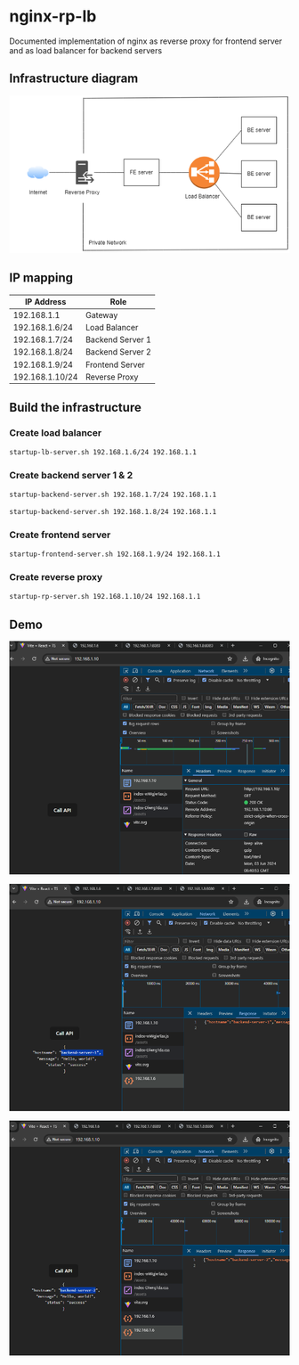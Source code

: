 # nginx-rp-lb
Documented implementation of nginx as reverse proxy for frontend server and as load balancer for backend servers

## Infrastructure diagram
![infrastructure diagram](https://github.com/aryyawijaya/nginx-rp-lb/blob/main/infra-diagram.png)

## IP mapping
| IP Address | Role |
|------------|------|
| 192.168.1.1  | Gateway |
| 192.168.1.6/24  | Load Balancer |
| 192.168.1.7/24  | Backend Server 1 |
| 192.168.1.8/24  | Backend Server 2 |
| 192.168.1.9/24  | Frontend Server |
| 192.168.1.10/24  | Reverse Proxy |

## Build the infrastructure
### Create load balancer
```bash
startup-lb-server.sh 192.168.1.6/24 192.168.1.1
```

### Create backend server 1 & 2
```bash
startup-backend-server.sh 192.168.1.7/24 192.168.1.1
```
```bash
startup-backend-server.sh 192.168.1.8/24 192.168.1.1
```

### Create frontend server
```bash
startup-frontend-server.sh 192.168.1.9/24 192.168.1.1
```

### Create reverse proxy
```bash
startup-rp-server.sh 192.168.1.10/24 192.168.1.1
```

## Demo
![demo-1](https://github.com/aryyawijaya/nginx-rp-lb/blob/main/demo-1.png)

![demo-2](https://github.com/aryyawijaya/nginx-rp-lb/blob/main/demo-2.png)

![demo-3](https://github.com/aryyawijaya/nginx-rp-lb/blob/main/demo-3.png)
